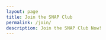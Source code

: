 ```yaml
---
layout: page
title: Join the SNAP Club
permalink: /join/
description: Join the SNAP Club Now!
---
```

<script>
window.location.href = "{{ '/club/join' | absolute_url }}";
</script>